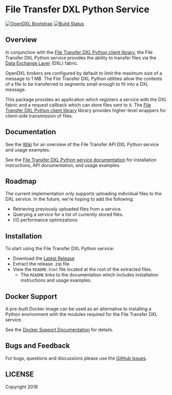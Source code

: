 # File Transfer DXL Python Service
[![OpenDXL Bootstrap](https://img.shields.io/badge/Built%20With-OpenDXL%20Bootstrap-blue.svg)](https://github.com/opendxl/opendxl-bootstrap-python)
[![Build Status](https://travis-ci.org/opendxl-community/opendxl-file-transfer-service-python.png?branch=master)](https://travis-ci.org/opendxl-community/opendxl-file-transfer-service-python)

## Overview

In conjunction with the
[File Transfer DXL Python client library](https://github.com/opendxl-community/opendxl-file-transfer-client-python),
the File Transfer DXL Python service provides the ability to transfer files
via the [Data Exchange Layer](http://www.mcafee.com/us/solutions/data-exchange-layer.aspx)
(DXL) fabric.

OpenDXL brokers are configured by default to limit the maximum size of a message
to 1 MB. The File Transfer DXL Python utilities allow the contents of a file to
be transferred in segments small enough to fit into a DXL message.

This package provides an application which registers a service with the DXL
fabric and a request callback which can store files sent to it. The
[File Transfer DXL Python client library](https://github.com/opendxl-community/opendxl-file-transfer-client-python)
library provides higher-level wrappers for client-side transmission of files.

## Documentation

See the [Wiki](https://github.com/opendxl-community/opendxl-file-transfer-service-python/wiki)
for an overview of the File Transfer API DXL Python service and usage examples.

See the
[File Transfer DXL Python service documentation](https://opendxl-community.github.io/opendxl-file-transfer-service-python/pydoc)
for installation instructions, API documentation, and usage examples.

## Roadmap

The current implementation only supports uploading individual files to the DXL
service. In the future, we're hoping to add the following:

* Retrieving previously uploaded files from a service.
* Querying a service for a list of currently stored files.
* I/O performance optimizations

## Installation

To start using the File Transfer DXL Python service:

* Download the [Latest Release](https://github.com/opendxl-community/opendxl-file-transfer-service-python/releases)
* Extract the release .zip file
* View the `README.html` file located at the root of the extracted files.
  * The `README` links to the documentation which includes installation
    instructions and usage examples.

## Docker Support

A pre-built Docker image can be used as an alternative to installing a Python
environment with the modules required for the File Transfer DXL service.

See the
[Docker Support Documentation](https://opendxl-community.github.io/opendxl-file-transfer-service-python/pydoc/docker.html)
for details.

## Bugs and Feedback

For bugs, questions and discussions please use the
[GitHub Issues](https://github.com/opendxl-community/opendxl-file-transfer-service-python/issues).

## LICENSE

Copyright 2018
